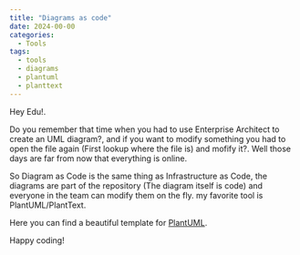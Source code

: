 ```yaml
---
title: "Diagrams as code"
date: 2024-00-00
categories:
  - Tools
tags:
  - tools
  - diagrams
  - plantuml
  - planttext
---
```


Hey Edu!.

Do you remember that time when you had to use Enterprise Architect to create an UML diagram?, and if you want to modify something you had to open the file again (First lookup where the file is) and mofify it?. Well those days are far from now that everything is online.

So Diagram as Code is the same thing as Infrastructure as Code, the diagrams are part of the repository (The diagram itself is code) and everyone in the team can modify them on the fly. my favorite tool is PlantUML/PlantText.

Here you can find a beautiful template for [PlantUML](https://gist.github.com/EduOrtegaDEV/920734c2e80716b45889d5f0fe5cb2e4).

Happy coding!
